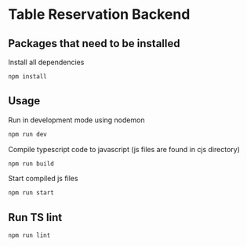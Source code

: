 # Table Reservation Backend

## Packages that need to be installed
Install all dependencies
```bash
npm install
```

## Usage
Run in development mode using nodemon
```bash
npm run dev
```

Compile typescript code to javascript (js files are found in cjs directory)
```bash
npm run build
```

Start compiled js files
```bash
npm run start
```

## Run TS lint
```
npm run lint
```
